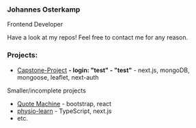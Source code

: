 ### Johannes Osterkamp

Frontend Developer

Have a look at my repos! Feel free to contact me for any reason.

### Projects:

- [Capstone-Project](https://flower-box-deposit.vercel.app/) **- login: "test" - "test"** - next.js, mongoDB, mongoose, leaflet, next-auth


Smaller/incomplete projects 
- [Quote Machine](https://quote-machine-theta.vercel.app/) - bootstrap, react 
- [physio-learn](https://github.com/HannesOster/physio_learn/tree/main) - TypeScript, next.js
- etc.







<!--
**HannesOster/HannesOster** is a ✨ _special_ ✨ repository because its `README.md` (this file) appears on your GitHub profile.

Here are some ideas to get you started:

- 🔭 I’m currently working on ...
- 🌱 I’m currently learning ...
- 👯 I’m looking to collaborate on ...
- 🤔 I’m looking for help with ...
- 💬 Ask me about ...
- 📫 How to reach me: ...
- 😄 Pronouns: ...
- ⚡ Fun fact: ...
-->
